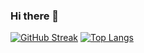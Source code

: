 ### Hi there 👋

<!--
**QuinnTian/QuinnTian** is a ✨ _special_ ✨ repository because its `README.md` (this file) appears on your GitHub profile.

Here are some ideas to get you started:

- 🔭 I’m currently working on ...
- 🌱 I’m currently learning ...
- 👯 I’m looking to collaborate on ...
- 🤔 I’m looking for help with ...
- 💬 Ask me about ...
- 📫 How to reach me: ...
- 😄 Pronouns: ...
- ⚡ Fun fact: ...
-->
[![GitHub Streak](https://github-readme-streak-stats.herokuapp.com?user=ismeoh&theme=sea-dark&date_format=%5BY.%5Dn.j)](https://git.io/streak-stats)
  [![Top Langs](https://github-readme-stats.vercel.app/api/top-langs/?username=ismeoh&show_icons=true&bg_color=096dd9&layout=compact&hide=html)](https://github.com/anuraghazra/github-readme-stats)







